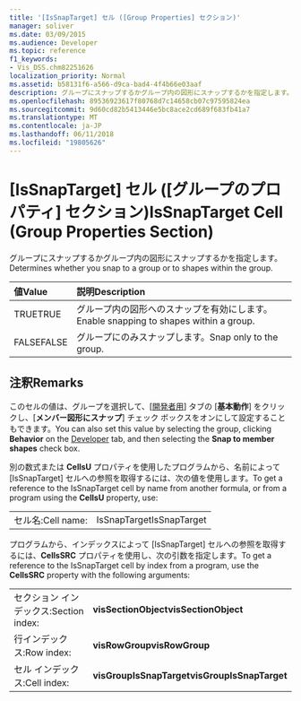```yaml
---
title: '[IsSnapTarget] セル ([Group Properties] セクション)'
manager: soliver
ms.date: 03/09/2015
ms.audience: Developer
ms.topic: reference
f1_keywords:
- Vis_DSS.chm82251626
localization_priority: Normal
ms.assetid: b58131f6-a566-d9ca-bad4-4f4b66e03aaf
description: グループにスナップするかグループ内の図形にスナップするかを指定します。
ms.openlocfilehash: 89536923617f80768d7c14658cb07c97595824ea
ms.sourcegitcommit: 9d60cd82b5413446e5bc8ace2cd689f683fb41a7
ms.translationtype: MT
ms.contentlocale: ja-JP
ms.lasthandoff: 06/11/2018
ms.locfileid: "19805626"
---
```

# <a name="issnaptarget-cell-group-properties-section"></a><span data-ttu-id="38657-103">[IsSnapTarget] セル ([グループのプロパティ] セクション)</span><span class="sxs-lookup"><span data-stu-id="38657-103">IsSnapTarget Cell (Group Properties Section)</span></span>

<span data-ttu-id="38657-104">グループにスナップするかグループ内の図形にスナップするかを指定します。</span><span class="sxs-lookup"><span data-stu-id="38657-104">Determines whether you snap to a group or to shapes within the group.</span></span>
  
|<span data-ttu-id="38657-105">**値**</span><span class="sxs-lookup"><span data-stu-id="38657-105">**Value**</span></span>|<span data-ttu-id="38657-106">**説明**</span><span class="sxs-lookup"><span data-stu-id="38657-106">**Description**</span></span>|
|:-----|:-----|
|<span data-ttu-id="38657-107">TRUE</span><span class="sxs-lookup"><span data-stu-id="38657-107">TRUE</span></span>  <br/> |<span data-ttu-id="38657-108">グループ内の図形へのスナップを有効にします。</span><span class="sxs-lookup"><span data-stu-id="38657-108">Enable snapping to shapes within a group.</span></span>  <br/> |
|<span data-ttu-id="38657-109">FALSE</span><span class="sxs-lookup"><span data-stu-id="38657-109">FALSE</span></span>  <br/> |<span data-ttu-id="38657-110">グループにのみスナップします。</span><span class="sxs-lookup"><span data-stu-id="38657-110">Snap only to the group.</span></span>  <br/> |
   
## <a name="remarks"></a><span data-ttu-id="38657-111">注釈</span><span class="sxs-lookup"><span data-stu-id="38657-111">Remarks</span></span>

<span data-ttu-id="38657-112">このセルの値は、グループを選択して、[[開発者用](run-in-developer-mode-display-the-developer-tab.md)] タブの [**基本動作**] をクリックし、[**メンバー図形にスナップ**] チェック ボックスをオンにして設定することもできます。</span><span class="sxs-lookup"><span data-stu-id="38657-112">You can also set this value by selecting the group, clicking **Behavior** on the [Developer](run-in-developer-mode-display-the-developer-tab.md) tab, and then selecting the **Snap to member shapes** check box.</span></span> 
  
<span data-ttu-id="38657-113">別の数式または **CellsU** プロパティを使用したプログラムから、名前によって [IsSnapTarget] セルへの参照を取得するには、次の値を使用します。</span><span class="sxs-lookup"><span data-stu-id="38657-113">To get a reference to the IsSnapTarget cell by name from another formula, or from a program using the **CellsU** property, use:</span></span> 
  
|||
|:-----|:-----|
|<span data-ttu-id="38657-114">セル名:</span><span class="sxs-lookup"><span data-stu-id="38657-114">Cell name:</span></span>  <br/> |<span data-ttu-id="38657-115">IsSnapTarget</span><span class="sxs-lookup"><span data-stu-id="38657-115">IsSnapTarget</span></span>  <br/> |
   
<span data-ttu-id="38657-116">プログラムから、インデックスによって [IsSnapTarget] セルへの参照を取得するには、**CellsSRC** プロパティを使用し、次の引数を指定します。</span><span class="sxs-lookup"><span data-stu-id="38657-116">To get a reference to the IsSnapTarget cell by index from a program, use the **CellsSRC** property with the following arguments:</span></span> 
  
|||
|:-----|:-----|
|<span data-ttu-id="38657-117">セクション インデックス:</span><span class="sxs-lookup"><span data-stu-id="38657-117">Section index:</span></span>  <br/> |<span data-ttu-id="38657-118">**visSectionObject**</span><span class="sxs-lookup"><span data-stu-id="38657-118">**visSectionObject**</span></span> <br/> |
|<span data-ttu-id="38657-119">行インデックス:</span><span class="sxs-lookup"><span data-stu-id="38657-119">Row index:</span></span>  <br/> |<span data-ttu-id="38657-120">**visRowGroup**</span><span class="sxs-lookup"><span data-stu-id="38657-120">**visRowGroup**</span></span> <br/> |
|<span data-ttu-id="38657-121">セル インデックス:</span><span class="sxs-lookup"><span data-stu-id="38657-121">Cell index:</span></span>  <br/> |<span data-ttu-id="38657-122">**visGroupIsSnapTarget**</span><span class="sxs-lookup"><span data-stu-id="38657-122">**visGroupIsSnapTarget**</span></span> <br/> |
   

